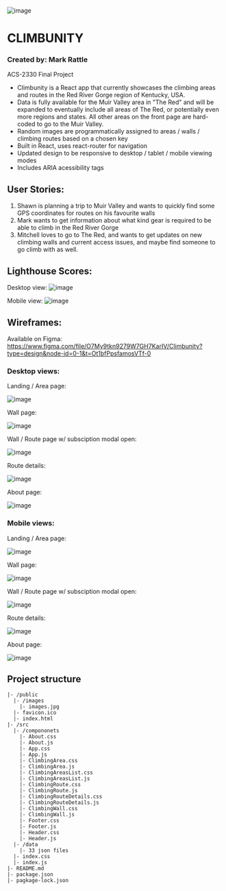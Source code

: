 ![image](https://user-images.githubusercontent.com/111889289/222542161-8ee6e2e0-e5e4-4554-997b-078c9fb9e5d1.png)

# CLIMBUNITY

### Created by: Mark Rattle
ACS-2330 Final Project

- Climbunity is a React app that currently showcases the climbing areas and routes in the Red River Gorge region of Kentucky, USA.
- Data is fully available for the Muir Valley area in "The Red" and will be expanded to eventually include all areas of The Red, or potentially even more regions and states.  All other areas on the front page are hard-coded to go to the Muir Valley.
- Random images are programmatically assigned to areas / walls / climbing routes based on a chosen key
- Built in React, uses react-router for navigation
- Updated design to be responsive to desktop / tablet / mobile viewing modes
- Includes ARIA acessibility tags

## User Stories:
1) Shawn is planning a trip to Muir Valley and wants to quickly find some GPS coordinates for routes on his favourite walls
2) Mark wants to get information about what kind gear is required to be able to climb in the Red River Gorge
3) Mitchell loves to go to The Red, and wants to get updates on new climbing walls and current access issues, and maybe find someone to go climb with as well.

## Lighthouse Scores:
Desktop view:
![image](https://github.com/energeist/acs-2330-climbunity-responsive-design/assets/111889289/3caa2a75-21cc-4838-9ddb-6dab15409a77)

Mobile view:
![image](https://github.com/energeist/acs-2330-climbunity-responsive-design/assets/111889289/cb03e3b8-da19-4c66-b8d1-7867ca2753c9)

## Wireframes:

Available on Figma: https://www.figma.com/file/O7My9tkn9279W7GH7KarIV/Climbunity?type=design&node-id=0-1&t=Ot1bfPpsfamosVTf-0

### Desktop views:

Landing / Area page:

![image](https://github.com/energeist/acs-2330-climbunity-responsive-design/assets/111889289/97982025-05b1-4a68-b6f7-dfe1f09ccc19)

Wall page:

![image](https://github.com/energeist/acs-2330-climbunity-responsive-design/assets/111889289/c719e17b-341c-4712-856e-5b86e85b6714)

Wall / Route page w/ subsciption modal open:

![image](https://github.com/energeist/acs-2330-climbunity-responsive-design/assets/111889289/57c1d6f3-91f0-48a1-b5bd-1de75392ef42)

Route details:

![image](https://github.com/energeist/acs-2330-climbunity-responsive-design/assets/111889289/645e2790-c053-41bc-8edf-de61c24ba7df)

About page:

![image](https://github.com/energeist/acs-2330-climbunity-responsive-design/assets/111889289/f90a2f5a-c257-4443-a8e8-04095c483f64)

### Mobile views:

Landing / Area page:

![image](https://github.com/energeist/acs-2330-climbunity-responsive-design/assets/111889289/ddb03ff9-507d-45a4-b256-583a0c6632d4)

Wall page:

![image](https://github.com/energeist/acs-2330-climbunity-responsive-design/assets/111889289/07de6a08-5015-44bb-941d-f87c16ad58d7)

Wall / Route page w/ subsciption modal open:

![image](https://github.com/energeist/acs-2330-climbunity-responsive-design/assets/111889289/18048ae5-950b-4eb4-b995-4d297d1c8c30)

Route details:

![image](https://github.com/energeist/acs-2330-climbunity-responsive-design/assets/111889289/56168bc3-3451-4889-9344-8ed718a9c219)

About page:

![image](https://github.com/energeist/acs-2330-climbunity-responsive-design/assets/111889289/eb497fe4-d59e-47f8-9e2a-905a1ba3c44e)

## Project structure
```
|- /public
  |- /images
    |- images.jpg
  |- favicon.ico
  |- index.html
|- /src
  |- /compononets
    |- About.css
    |- About.js
    |- App.css
    |- App.js
    |- ClimbingArea.css
    |- ClimbingArea.js
    |- ClimbingAreasList.css
    |- ClimbingAreasList.js
    |- ClimbingRoute.css
    |- ClimbingRoute.js
    |- ClimbingRouteDetails.css
    |- ClimbingRouteDetails.js
    |- ClimbingWall.css
    |- ClimbingWall.js
    |- Footer.css
    |- Footer.js
    |- Header.css
    |- Header.js
  |- /data
    |- 33 json files
  |- index.css
  |- index.js
|- README.md
|- package.json
|- pagkage-lock.json
```
